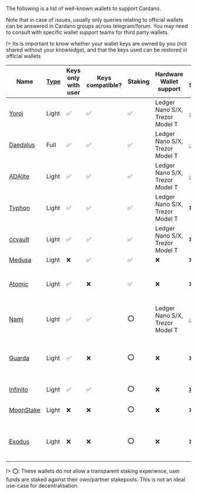 
The following is a list of well-known wallets to support Cardano.

Note that in case of issues, usually only queries relating to official wallets can be answered in Cardano groups across telegram/forum. You may need to consult with specific wallet support teams for third party wallets.

!> Its is important to know whether your wallet keys are owned by you (not shared without your knowledge), and that the keys used can be restored in official wallets

|Name       |[Type][1]|Keys only with user|Keys compatible?|Staking|Hardware Wallet support        |Open Source|Creator |Platforms|
|-----------|---------|-------------------|----------------|-------|-------------------------------|-----------|--------|---------|
|[Yoroi]    |Light    |✅                |✅              |✅     |Ledger Nano S/X, Trezor Model T|[✅](https://github.com/emurgo/yoroi-frontend)|[Emurgo](https://emurgo.io)|Chromium Extension, Android, IPhone|
|[Daedalus] |Full     |✅                |✅              |✅     |Ledger Nano S/X, Trezor Model T|[✅](https://github.com/input-output-hk/daedalus)|[IOG](https://iohk.io)|Windows, MacOS, Linux|
|[ADAlite]  |Light    |✅                |✅              |✅     |Ledger Nano S/X, Trezor Model T|[✅](https://github.com/vacuumlabs/adalite)|[VacuumLabs](https://www.vacuumlabs.com/)|Web|
|[Typhon]   |Light    |✅                |✅              |✅     |Ledger Nano S/X, Trezor Model T|❌|[Strica](https://strica.io/#our-work)|Web, Chromium Extension|
|[ccvault]  |Light    |✅                |✅              |✅     |Ledger Nano S/X, Trezor Model T|❌|[Tastenkunst](https://tastenkunst.com/)|Web|
|[Medusa]   |Light    |❌                |✅              |✅     |❌                           |❌|[Denis Kalinin](https://t.me/Fell_x27)|Web|
|[Atomic]   |Light    |✅                |❌              |✅     |❌                           |❌|[Atomic]|Windows, MacOS, Linux, Android, IPhone|
|[Nami]     |Light    |✅                |✅              |⭕     |Ledger Nano S/X, Trezor Model T|[✅](https://github.com/Berry-Pool/nami-wallet)|[Berry SPO](https://berrypool.io)|Chromium Extension|
|[Guarda]   |Light    |✅                |❌              |⭕     |❌                           |❌|[Guarda]|Chromium extension, Web, Windows, Android, IPhone|
|[Infinito] |Light    |✅                |✅              |⭕     |❌                           |[❌](https://github.com/infinityblockchainlabs)|[Infinito]|Android, Iphone|
|[MoonStake]|Light    |❌                |❌              |⭕     |❌                           |❌|[MoonStake]|Web, Android, IPhone|
|[Exodus]   |Light    |❌                |❌              |⭕     |❌                           |❌|[Exodus]|Windows, MacOS, Linux, Android, IPhone|

!> ⭕: These wallets do not allow a transparent staking experience, user funds are staked against their own/partner stakepools. This is not an ideal use-case for decentralisation.

[1]: Wallets/types.md#software-wallets
[Daedalus]: https://daedaluswallet.io
[Yoroi]: https://yoroi-wallet.com
[ADAlite]: https://www.adalite.io
[Typhon]: https://typhonwallet.io
[Nami]: https://namiwallet.io
[ccvault]: https://ccvault.io
[Medusa]: https://adawallet.io/
[Atomic]: https://atomicwallet.io/
[Guarda]: https://guarda.com
[Exodus]: https://www.exodus.io/
[Infinito]: https://www.infinitowallet.io
[MoonStake]: https://moonstake.io/
